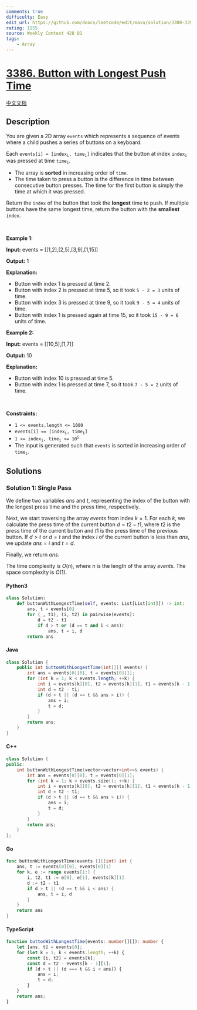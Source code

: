 ```yaml
---
comments: true
difficulty: Easy
edit_url: https://github.com/doocs/leetcode/edit/main/solution/3300-3399/3386.Button%20with%20Longest%20Push%20Time/README_EN.md
rating: 1255
source: Weekly Contest 428 Q1
tags:
    - Array
---
```


<!-- problem:start -->

# [3386. Button with Longest Push Time](https://leetcode.com/problems/button-with-longest-push-time)

[中文文档](/solution/3300-3399/3386.Button%20with%20Longest%20Push%20Time/README.md)

## Description

<!-- description:start -->

<p>You are given a 2D array <code>events</code> which represents a sequence of events where a child pushes a series of buttons on a keyboard.</p>

<p>Each <code>events[i] = [index<sub>i</sub>, time<sub>i</sub>]</code> indicates that the button at index <code>index<sub>i</sub></code> was pressed at time <code>time<sub>i</sub></code>.</p>

<ul>
	<li>The array is <strong>sorted</strong> in increasing order of <code>time</code>.</li>
	<li>The time taken to press a button is the difference in time between consecutive button presses. The time for the first button is simply the time at which it was pressed.</li>
</ul>

<p>Return the <code>index</code> of the button that took the <strong>longest</strong> time to push. If multiple buttons have the same longest time, return the button with the <strong>smallest</strong> <code>index</code>.</p>

<p>&nbsp;</p>
<p><strong class="example">Example 1:</strong></p>

<div class="example-block">
<p><strong>Input:</strong> <span class="example-io">events = [[1,2],[2,5],[3,9],[1,15]]</span></p>

<p><strong>Output:</strong> <span class="example-io">1</span></p>

<p><strong>Explanation:</strong></p>

<ul>
	<li>Button with index 1 is pressed at time 2.</li>
	<li>Button with index 2 is pressed at time 5, so it took <code>5 - 2 = 3</code> units of time.</li>
	<li>Button with index 3 is pressed at time 9, so it took <code>9 - 5 = 4</code> units of time.</li>
	<li>Button with index 1 is pressed again at time 15, so it took <code>15 - 9 = 6</code> units of time.</li>
</ul>
</div>

<p><strong class="example">Example 2:</strong></p>

<div class="example-block">
<p><strong>Input:</strong> <span class="example-io">events = [[10,5],[1,7]]</span></p>

<p><strong>Output:</strong> <span class="example-io">10</span></p>

<p><strong>Explanation:</strong></p>

<ul>
	<li>Button with index 10 is pressed at time 5.</li>
	<li>Button with index 1 is pressed at time 7, so it took <code>7 - 5 = 2</code> units of time.</li>
</ul>
</div>

<p>&nbsp;</p>
<p><strong>Constraints:</strong></p>

<ul>
	<li><code>1 &lt;= events.length &lt;= 1000</code></li>
	<li><code>events[i] == [index<sub>i</sub>, time<sub>i</sub>]</code></li>
	<li><code>1 &lt;= index<sub>i</sub>, time<sub>i</sub> &lt;= 10<sup>5</sup></code></li>
	<li>The input is generated such that <code>events</code> is sorted in increasing order of <code>time<sub>i</sub></code>.</li>
</ul>

<!-- description:end -->

## Solutions

<!-- solution:start -->

### Solution 1: Single Pass

We define two variables $\textit{ans}$ and $t$, representing the index of the button with the longest press time and the press time, respectively.

Next, we start traversing the array $\textit{events}$ from index $k = 1$. For each $k$, we calculate the press time of the current button $d = t2 - t1$, where $t2$ is the press time of the current button and $t1$ is the press time of the previous button. If $d > t$ or $d = t$ and the index $i$ of the current button is less than $\textit{ans}$, we update $\textit{ans} = i$ and $t = d$.

Finally, we return $\textit{ans}$.

The time complexity is $O(n)$, where $n$ is the length of the array $\textit{events}$. The space complexity is $O(1)$.

<!-- tabs:start -->

#### Python3

```python
class Solution:
    def buttonWithLongestTime(self, events: List[List[int]]) -> int:
        ans, t = events[0]
        for (_, t1), (i, t2) in pairwise(events):
            d = t2 - t1
            if d > t or (d == t and i < ans):
                ans, t = i, d
        return ans
```

#### Java

```java
class Solution {
    public int buttonWithLongestTime(int[][] events) {
        int ans = events[0][0], t = events[0][1];
        for (int k = 1; k < events.length; ++k) {
            int i = events[k][0], t2 = events[k][1], t1 = events[k - 1][1];
            int d = t2 - t1;
            if (d > t || (d == t && ans > i)) {
                ans = i;
                t = d;
            }
        }
        return ans;
    }
}
```

#### C++

```cpp
class Solution {
public:
    int buttonWithLongestTime(vector<vector<int>>& events) {
        int ans = events[0][0], t = events[0][1];
        for (int k = 1; k < events.size(); ++k) {
            int i = events[k][0], t2 = events[k][1], t1 = events[k - 1][1];
            int d = t2 - t1;
            if (d > t || (d == t && ans > i)) {
                ans = i;
                t = d;
            }
        }
        return ans;
    }
};
```

#### Go

```go
func buttonWithLongestTime(events [][]int) int {
	ans, t := events[0][0], events[0][1]
	for k, e := range events[1:] {
		i, t2, t1 := e[0], e[1], events[k][1]
		d := t2 - t1
		if d > t || (d == t && i < ans) {
			ans, t = i, d
		}
	}
	return ans
}
```

#### TypeScript

```ts
function buttonWithLongestTime(events: number[][]): number {
    let [ans, t] = events[0];
    for (let k = 1; k < events.length; ++k) {
        const [i, t2] = events[k];
        const d = t2 - events[k - 1][1];
        if (d > t || (d === t && i < ans)) {
            ans = i;
            t = d;
        }
    }
    return ans;
}
```

<!-- tabs:end -->

<!-- solution:end -->

<!-- problem:end -->
